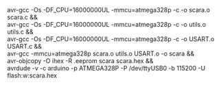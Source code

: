 avr-gcc -Os -DF_CPU=16000000UL -mmcu=atmega328p -c -o scara.o scara.c && \
avr-gcc -Os -DF_CPU=16000000UL -mmcu=atmega328p -c -o utils.o utils.c && \
avr-gcc -Os -DF_CPU=16000000UL -mmcu=atmega328p -c -o USART.o USART.c && \
avr-gcc -mmcu=atmega328p scara.o utils.o USART.o -o scara && \
avr-objcopy -O ihex -R .eeprom scara scara.hex && \
avrdude -v -c arduino -p ATMEGA328P -P /dev/ttyUSB0 -b 115200 -U flash:w:scara.hex

